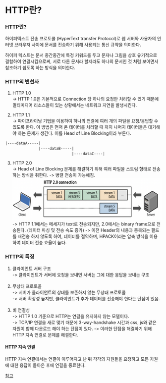 # HTTP란?
### HTTP란?
하이퍼텍스트 전송 프로토콜 (HyperText transfer Protocol)로 웹 서버와 사용자의 인터넷 브라우저 사이에 문서를 전송하기 위해 사용되는 통신 규약을 의미한다. 

하이퍼 텍스트는 문서 중간중간에 특정 키워드를 두고 문자나 그림을 상호 유기적으로 결합하여 연결시킴으로써, 
서로 다른 문서라 할지라도 하나의 문서인 것 처럼 보이면서 참조하기 쉽도록 하는 방식을 의미한다. 

### HTTP의 변천사
1. HTTP 1.0 <br>
 -> HTTP 1.0은 기본적으로 Connection 당 하나의 요청만 처리할 수 있기 때문에 멀티미디어 리소스들이 있는 상황에서는 네트워크 지연을 발생시킨다.

2. HTTP 1.1 <br>
 -> 파이프라이닝 기법을 이용하여 하나의 연결에 여러 개의 파일을 요청/응답할 수 있도록 한다. 이 방법은 먼저 온 데이터를 처리할 때 까지 나머지 데이터들은 대기해야 하는 문제가 생긴다.
이를 Head of Line Blocking이라 부른다.
~~~xml
|----dataA-----|
               |----dataB-----|
                              |----dataC----|
~~~

3. HTTP 2.0 <br>
 -> Head of Line Blocking 문제를 해결하기 위해 여러 파일을 스트림 형태로 전송하는 방식을 취한다. -> 병렬 전송이 가능해짐. <br>
<img src="../../images/network/http2.0.png" width=500> <br>
 -> HTTP 1.1에서는 메세지가 text로 전송되지만, 2.0에서는 binary frame으로 전송된다. (데이터 파싱 및 전송 속도 증가)
 -> 이전 Header의 내용과 중복되는 필드를 재전송 하지 않도록 하여, 데이터를 절약하며, HPACK이라는 압축 방식을 이용하여 데이터 전송 효율이 높다.

### HTTP의 특징 
1. 클라이언트 서버 구조 <br>
 -> 클라이언트가 서버에 요청을 보내면 서버는 그에 대한 응답을 보내는 구조 <br> <br>
2. 무상태 프로토콜 <br>
 -> 서버가 클라이언트의 상태를 보존하지 않는 무상태 프로토콜 <br>
 -> 서버 확장성 높지만, 클라이언트가 추가 데이터를 전송해야 한다는 단점이 있음. <br><br>
3. 비 연결성<br>
 -> HTTP 1.0 기준으로 HTTP는 연결을 유지하지 않는 모델이다. <br>
 -> TCP/IP 연결을 새로 맺기 때문에 3-way-handshake 시간과 css, js와 같은 자원이 함께 다운로드 해야 하는 단점이 있다.
 -> 이러한 단점을 해결하기 위해 HTTP 지속 연결로 문제를 해결한다. 

#### HTTP 지속 연결
HTTP 지속 연결에서는 연결이 이루어지고 난 뒤 각각의 자원들을 요청하고 모든 자원에 대한 응답이 돌아온 후에 연결을 종료한다. 


[참고](https://hanamon.kr/%EB%84%A4%ED%8A%B8%EC%9B%8C%ED%81%AC-http-http%EB%9E%80-%ED%8A%B9%EC%A7%95-%EB%AC%B4%EC%83%81%ED%83%9C-%EB%B9%84%EC%97%B0%EA%B2%B0%EC%84%B1/)





